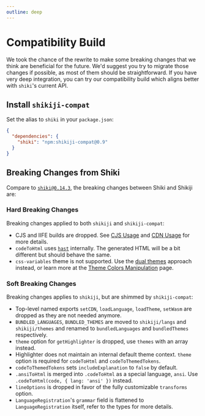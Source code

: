 ```yaml
---
outline: deep
---
```


# Compatibility Build

We took the chance of the rewrite to make some breaking changes that we think are beneficial for the future. We'd suggest you try to migrate those changes if possible, as most of them should be straightforward. If you have very deep integration, you can try our compatibility build which aligns better with `shiki`'s current API.

## Install `shikiji-compat`

<Badges name="shikiji-compat" />

Set the alias to `shiki` in your `package.json`:

```json
{
  "dependencies": {
    "shiki": "npm:shikiji-compat@0.9"
  }
}
```

## Breaking Changes from Shiki

Compare to [`shiki@0.14.3`](https://github.com/shikijs/shiki/releases/tag/v0.14.3), the breaking changes between Shiki and Shikiji are:

### Hard Breaking Changes

Breaking changes applied to both `shikiji` and `shikiji-compat`:

- CJS and IIFE builds are dropped. See [CJS Usage](/guide/install#cjs-usage) and [CDN Usage](/guide/install#cdn-usage) for more details.
- `codeToHtml` uses [`hast`](https://github.com/syntax-tree/hast) internally. The generated HTML will be a bit different but should behave the same.
- `css-variables` theme is not supported. Use the [dual themes](/guide/dual-themes) approach instead, or learn more at the [Theme Colors Manipulation](/guide/theme-colors) page.

### Soft Breaking Changes

Breaking changes applies to `shikiji`, but are shimmed by `shikiji-compat`:

- Top-level named exports `setCDN`, `loadLanguage`, `loadTheme`, `setWasm` are dropped as they are not needed anymore.
- `BUNDLED_LANGUAGES`, `BUNDLED_THEMES` are moved to `shikiji/langs` and `shikiji/themes` and renamed to `bundledLanguages` and `bundledThemes` respectively.
- `theme` option for `getHighlighter` is dropped, use `themes` with an array instead.
- Highlighter does not maintain an internal default theme context. `theme` option is required for `codeToHtml` and `codeToThemedTokens`.
- `codeToThemedTokens` sets `includeExplanation` to `false` by default.
- `.ansiToHtml` is merged into `.codeToHtml` as a special language, `ansi`. Use `.codeToHtml(code, { lang: 'ansi' })` instead.
- `lineOptions` is dropped in favor of the fully customizable `transforms` option.
- `LanguageRegistration`'s `grammar` field is flattened to `LanguageRegistration` itself, refer to the types for more details.
